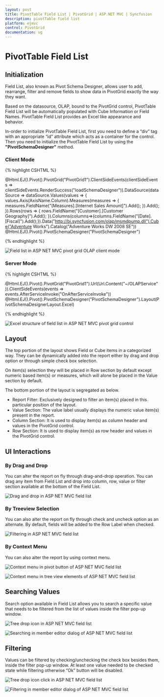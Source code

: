 ```yaml
---
layout: post
title: PivotTable Field List | PivotGrid | ASP.NET MVC | Syncfusion
description: pivotTable field list
platform: ejmvc
control: PivotGrid
documentation: ug
---
```


# PivotTable Field List

## Initialization

Field List, also known as Pivot Schema Designer, allows user to add, rearrange, filter and remove fields to show data in PivotGrid exactly the way they want.

Based on the datasource, OLAP, bound to the PivotGrid control, PivotTable Field List will be automatically populated with Cube Information or Field Names. PivotTable Field List provides an Excel like appearance and behavior.

In-order to initialize PivotTable Field List, first you need to define a “div” tag with an appropriate “id” attribute which acts as a container for the control. Then you need to initialize the PivotTable Field List by using the **"PivotSchemaDesigner"** method.

### Client Mode

{% highlight CSHTML %}

@Html.EJ().Pivot().PivotGrid("PivotGrid1").ClientSideEvents(clientSideEvents => clientSideEvents.RenderSuccess("loadSchemaDesigner")).DataSource(dataSource => dataSource.Values(values => { values.Axis(AxisName.Column).Measures(measures => { measures.FieldName("[Measures].[Internet Sales Amount]").Add(); }).Add(); }).Rows(rows => { rows.FieldName("[Customer].[Customer Geography]").Add(); }).Columns(columns=>{columns.FieldName("[Date].[Fiscal]").Add();}).Data("http://bi.syncfusion.com/olap/msmdpump.dll").Cube("Adventure Works").Catalog("Adventure Works DW 2008 SE"))
@Html.EJ().Pivot().PivotSchemaDesigner("PivotSchemaDesigner")

<script type="text/javascript">
    function loadSchemaDesigner(args) {
        var PivotSchemaDesigner = $("#PivotSchemaDesigner").data('ejPivotSchemaDesigner');
        if (PivotSchemaDesigner.model.pivotControl == null) {
            PivotSchemaDesigner.model.pivotControl = this;
            PivotSchemaDesigner.model.enableWrapper = true;
            PivotSchemaDesigner.model.layout = "excel";
            PivotSchemaDesigner._load();
        }
        args.model.renderSuccess = null;
    }
</script>

{% endhighlight %}

![Field list in ASP NET MVC pivot grid OLAP client mode](PivotTable-Field-List_images/OlapClientMode.png)

### Server Mode

{% highlight CSHTML %}

@Html.EJ().Pivot().PivotGrid("PivotGrid1").Url(Url.Content("~/OLAPService")).ClientSideEvents(events => events.AfterServiceInvoke("OnAfterServiceInvoke"))
@Html.EJ().Pivot().PivotSchemaDesigner("PivotSchemaDesigner").Layout(PivotSchemaDesignerLayout.Excel)

<script type="text/javascript">
    OnAfterServiceInvoke = function(evt) {
        if (evt.action == "initialize") {
            var PivotSchemaDesigner = $("#PivotSchemaDesigner").data('ejPivotSchemaDesigner');
            if (PivotSchemaDesigner.model.pivotControl == null) {
                PivotSchemaDesigner.model.pivotControl = this;
                PivotSchemaDesigner.model.enableWrapper = true;
                PivotSchemaDesigner.model.layout = "excel";
                PivotSchemaDesigner._load();
            }
        }
    }
</script>

{% endhighlight %}

![Excel structure of field list in ASP NET MVC pivot grid control](PivotTable-Field-List_images/schema1.png)

## Layout

The top portion of the layout shows Field or Cube items in a categorized way. They can be dynamically added into the report either by drag and drop option or through simple check box selection.

On item(s) selection they will be placed in Row section by default except numeric based item(s) or measures, which will alone be placed in the Value section by default.

The bottom portion of the layout is segregated as below.

* Report Filter: Exclusively designed to filter an item(s) placed in this particular position of the layout.
* Value Section: The value label usually displays the numeric value item(s) present in the report.
* Column Section: It is used to display item(s) as column header and values in the PivotGrid control.
* Row Section: It is used to display item(s) as row header and values in the PivotGrid control.

## UI Interactions

### By Drag and Drop

You can alter the report on fly through drag-and-drop operation. You can drag any item from Field List and drop into column, row, value or filter section available at the bottom of the Field List.

![Drag and drop in ASP NET MVC field list](PivotTable-Field-List_images/schema.png)

### By Treeview Selection

You can also alter the report on fly through check and uncheck option as an alternate. By default, fields will be added to the Row Label when checked.

![Filtering in ASP NET MVC field list](PivotTable-Field-List_images/check-uncheck.png)

### By Context Menu

You can also alter the report by using context menu.

![Context menu in pivot button of ASP NET MVC field list](PivotTable-Field-List_images/Olap_Pivotbutton_Context.png)

![Context menu in tree view elements of ASP NET MVC field list](PivotTable-Field-List_images/Olap_Treeview_Context.png)

## Searching Values
Search option available in Field List allows you to search a specific value that needs to be filtered from the list of values inside the filter pop-up window.

![Tree drop icon in ASP NET MVC field list](PivotTable-Field-List_images/filter.png)

![Searching in member editor dialog of ASP NET MVC field list](PivotTable-Field-List_images/search.png)

## Filtering
Values can be filtered by checking/unchecking the check box besides them, inside the filter pop-up window. At least one value needed to be checked state while filtering otherwise “Ok” button will be disabled.

![Tree drop icon click in ASP NET MVC field list](PivotTable-Field-List_images/filter.png)

![Filtering in member editor dialog of ASP NET MVC field list](PivotTable-Field-List_images/filter1.png)
